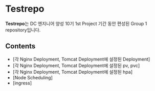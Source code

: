 # Testrepo

**Testrepo**는 DC 엔지니어 양성 10기 1st Project 기간 동안 편성된 Group 1 repository입니다.

## Contents
- [각 Nginx Deployment, Tomcat Deployment에 설정된 Deployment]
- [각 Nginx Deployment, Tomcat Deployment에 설정된 pv, pvc]
- [각 Nginx Deployment, Tomcat Deployment에 설정된 hpa]
- [Node Scheduling]
- [ingress]


